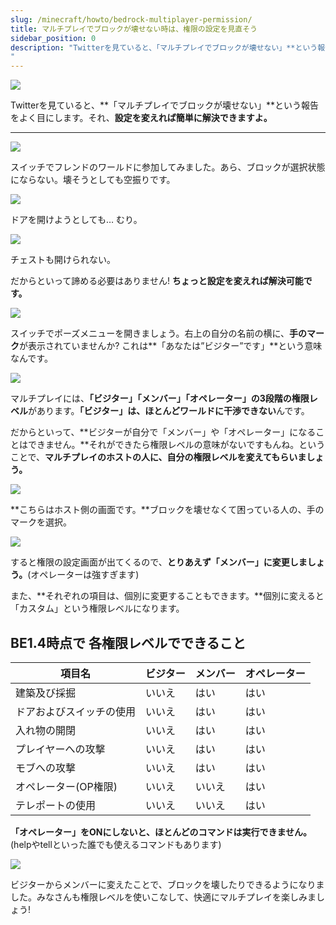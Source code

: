 ```yaml
---
slug: /minecraft/howto/bedrock-multiplayer-permission/
title: マルチプレイでブロックが壊せない時は、権限の設定を見直そう
sidebar_position: 0
description: "Twitterを見ていると、「マルチプレイでブロックが壊せない」**という報告をよく目にします。それ、**設定を変えれば簡単に解決できますよ。
"
---
```


![](https://cdn-ak.f.st-hatena.com/images/fotolife/s/sasigume/20210208/20210208103713.png)

Twitterを見ていると、**「マルチプレイでブロックが壊せない」**という報告をよく目にします。それ、**設定を変えれば簡単に解決できますよ。**

---

![](https://cdn-ak.f.st-hatena.com/images/fotolife/s/sasigume/20210208/20210208104931.jpg)

スイッチでフレンドのワールドに参加してみました。あら、ブロックが選択状態にならない。壊そうとしても空振りです。

![](https://cdn-ak.f.st-hatena.com/images/fotolife/s/sasigume/20210208/20210208095339.jpg)

ドアを開けようとしても… むり。

![](https://cdn-ak.f.st-hatena.com/images/fotolife/s/sasigume/20210208/20210208095342.jpg)

チェストも開けられない。

だからといって諦める必要はありません! **ちょっと設定を変えれば解決可能です。**

![](https://cdn-ak.f.st-hatena.com/images/fotolife/s/sasigume/20210208/20210208100852.jpg)

スイッチでポーズメニューを開きましょう。右上の自分の名前の横に、**手のマーク**が表示されていませんか? これは**「あなたは”ビジター”です」**という意味なんです。

![](https://cdn-ak.f.st-hatena.com/images/fotolife/s/sasigume/20210208/20210208111453.jpg)

マルチプレイには、**「ビジター」「メンバー」「オペレーター」**の**3段階の権限レベル**があります。**「ビジター」は、ほとんどワールドに干渉できない**んです。

だからといって、**ビジターが自分で「メンバー」や「オペレーター」になることはできません。**それができたら権限レベルの意味がないですもんね。ということで、**マルチプレイのホストの人に、自分の権限レベルを変えてもらいましょう。**

![](https://cdn-ak.f.st-hatena.com/images/fotolife/s/sasigume/20210208/20210208110608.png)

**こちらはホスト側の画面です。**ブロックを壊せなくて困っている人の、手のマークを選択。

![](https://cdn-ak.f.st-hatena.com/images/fotolife/s/sasigume/20210208/20210208102223.png)

すると権限の設定画面が出てくるので、**とりあえず「メンバー」に変更しましょう。**(オペレーターは強すぎます)

また、**それぞれの項目は、個別に変更することもできます。**個別に変えると「カスタム」という権限レベルになります。

## BE1.4時点で 各権限レベルでできること

| 項目名 | ビジター | メンバー | オペレーター |
|---|---|---|---|
| 建築及び採掘                | いいえ  | はい   | はい     |
| ドアおよびスイッチの使用          | いいえ  | はい   | はい     |
| 入れ物の開閉                | いいえ  | はい   | はい     |
| プレイヤーへの攻撃             | いいえ  | はい   | はい     |
| モブへの攻撃                | いいえ  | はい   | はい     |
| オペレーター(OP権限)          | いいえ  | いいえ  | はい     |
| テレポートの使用              | いいえ  | いいえ  | はい     |


**「オペレーター」をONにしないと、ほとんどのコマンドは実行できません。**(helpやtellといった誰でも使えるコマンドもあります)

![](https://cdn-ak.f.st-hatena.com/images/fotolife/s/sasigume/20210208/20210208095345.jpg)

ビジターからメンバーに変えたことで、ブロックを壊したりできるようになりました。みなさんも権限レベルを使いこなして、快適にマルチプレイを楽しみましょう!
